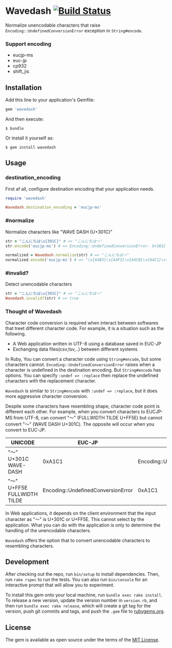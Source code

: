 # Wavedash [![Build Status](https://travis-ci.org/takatoshiono/wavedash.svg?branch=master)](https://travis-ci.org/takatoshiono/wavedash)

Normalize unencodable characters that raise `Encoding::UndefinedConversionError` exception in `String#encode`.

### Support encoding

* eucjp-ms
* euc-jp
* cp932
* shift_jis

## Installation

Add this line to your application's Gemfile:

```ruby
gem 'wavedash'
```

And then execute:

    $ bundle

Or install it yourself as:

    $ gem install wavedash

## Usage

### destination_encoding

First af all, configure destination encoding that your application needs.

```ruby
require 'wavedash'

Wavedash.destination_encoding = 'eucjp-ms'
```

### #normalize

Normalize characters like "WAVE DASH (U+301C)"

```ruby
str = "こんにちは\u{301C}" # => "こんにちは〜"
str.encode('eucjp-ms') # => Encoding::UndefinedConversionError: U+301C from UTF-8 to eucJP-ms

normalized = Wavedash.normalize(str) # => "こんにちは～"
normalized.encode('eucjp-ms') # => "\x{A4B3}\x{A4F3}\x{A4CB}\x{A4C1}\x{A4CF}\x{A1C1}" ("こんにちは～")
```

### #invalid?

Detect unencodable characters

```ruby
str = "こんにちは\u{301C}" # => "こんにちは〜"
Wavedash.invalid?(str) # => true
```

### Thought of Wavedash

Character code conversion is required when interact between softwares that treet different character code. For example, it is a situation such as the following.

* A Web application written in UTF-8 using a database saved in EUC-JP
* Exchanging data files(csv,tsv,..) between different systems

In Ruby, You can convert a character code using `String#encode`, but some characters cannot. `Encoding::UndefinedConversionError` raises when a character is undefined in the destination encoding. But `String#encode` has options. You can specify `:undef => :replace` then replace the undefined characters with the replacement character.

`Wavedash` is similar to `String#encode` with `:undef => :replace`, but it does more aggressive character conversion.

Despite some characters have resembling shape, character code point is different each other. For example, when you convert characters to EUCJP-MS from UTF-8, can convert "～" (FULLWIDTH TILDE U+FF5E) but cannot convert "〜" (WAVE DASH U+301C). The opposite will occur when you convert to EUC-JP.

UNICODE | EUC-JP | EUCJP-MS |
--------|--------|---------
"〜" U+301C WAVE-DASH | 0xA1C1 | Encoding::UndefinedConversionError
"～" U+FF5E FULLWIDTH TILDE | Encoding::UndefinedConversionError | 0xA1C1

In Web applications, it depends on the client environment that the input character as "〜" is U+301C or U+FF5E. This cannot select by the application. What you can do with the application is only to determine the handling of the unencodable characters.

`Wavedash` offers the option that to convert unencodable characters to resembling characters.

## Development

After checking out the repo, run `bin/setup` to install dependencies. Then, run `rake rspec` to run the tests. You can also run `bin/console` for an interactive prompt that will allow you to experiment.

To install this gem onto your local machine, run `bundle exec rake install`. To release a new version, update the version number in `version.rb`, and then run `bundle exec rake release`, which will create a git tag for the version, push git commits and tags, and push the `.gem` file to [rubygems.org](https://rubygems.org).

## License

The gem is available as open source under the terms of the [MIT License](http://opensource.org/licenses/MIT).

